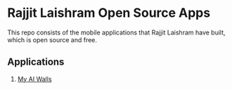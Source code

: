 # Rajjit Laishram Open Source Apps

This repo consists of the mobile applications that Rajjit Laishram have built, which is open source and free.

## Applications

1. [My AI Walls]("My%20AI%20Walls")
